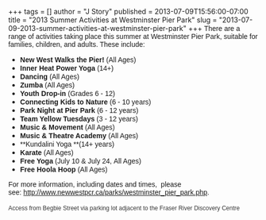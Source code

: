 +++
tags = []
author = "J Story"
published = 2013-07-09T15:56:00-07:00
title = "2013 Summer Activities at Westminster Pier Park"
slug = "2013-07-09-2013-summer-activities-at-westminster-pier-park"
+++
<span style="font-family: Arial, Helvetica, sans-serif;">There are a
range of activities taking place this summer at Westminster Pier Park,
suitable for families, children, and adults. These include:</span>  
  

-   <span style="font-family: Arial, Helvetica, sans-serif;">**New West
    Walks the Pier!** (All Ages)</span>
-   <span style="font-family: Arial, Helvetica, sans-serif;">**Inner
    Heat Power Yoga** (14+)</span>
-   <span style="font-family: Arial, Helvetica, sans-serif;">**Dancing**
    (All Ages)</span>
-   <span style="font-family: Arial, Helvetica, sans-serif;">**Zumba**
    (All Ages)</span>
-   <span style="font-family: Arial, Helvetica, sans-serif;">**Youth
    Drop-in** (Grades 6 - 12)</span>
-   <span
    style="font-family: Arial, Helvetica, sans-serif;">**Connecting Kids
    to Nature** (6 - 10 years)</span>
-   <span style="font-family: Arial, Helvetica, sans-serif;">**Park
    Night at Pier Park** (6 - 12 years)</span>
-   <span style="font-family: Arial, Helvetica, sans-serif;">**Team
    Yellow Tuesdays** (3 - 12 years)</span>
-   <span style="font-family: Arial, Helvetica, sans-serif;">**Music &
    Movement** (All Ages)</span>
-   <span style="font-family: Arial, Helvetica, sans-serif;">**Music &
    Theatre Academy** (All Ages)</span>
-   <span style="font-family: Arial, Helvetica, sans-serif;">**Kundalini
    Yoga **(14+ years)</span>
-   <span style="font-family: Arial, Helvetica, sans-serif;">**Karate**
    (All Ages)</span>
-   <span style="font-family: Arial, Helvetica, sans-serif;">**Free
    Yoga** (July 10 & July 24, All Ages)</span>
-   <span style="font-family: Arial, Helvetica, sans-serif;">**Free
    Hoola Hoop** (All Ages)</span>

  

<span style="font-family: Arial, Helvetica, sans-serif;">  
</span>

<span style="font-family: Arial, Helvetica, sans-serif;">For more
information, including dates and times,  please
see: <http://www.newwestpcr.ca/parks/westminster_pier_park.php>.</span>

<span style="font-family: Arial, Helvetica, sans-serif;">  
</span>

<span
style="background-color: white; color: #333333; font-size: 12px; line-height: 21.59375px;"><span
style="font-family: Arial, Helvetica, sans-serif;">Access from Begbie
Street via parking lot adjacent to the Fraser River Discovery
Centre</span></span>
